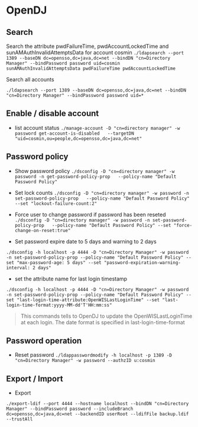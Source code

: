 # OpenDJ

## Search

Search the attribute pwdFailureTime, pwdAccountLockedTime and sunAMAuthInvalidAttemptsData for account cosmin
```./ldapsearch --port 1389 --baseDN dc=opensso,dc=java,dc=net --bindDN "cn=Directory Manager" --bindPassword password uid=cosmin sunAMAuthInvalidAttemptsData pwdFailureTime pwdAccountLockedTime```

Search all accounts
```
./ldapsearch --port 1389 --baseDN dc=opensso,dc=java,dc=net --bindDN "cn=Directory Manager" --bindPassword password uid=*
```

## Enable / disable account

- list account status
```./manage-account -D "cn=directory manager" -w password get-account-is-disabled   --targetDN "uid=cosmin,ou=people,dc=opensso,dc=java,dc=net"```


## Password policy

- Show password policy
```./dsconfig -D "cn=directory manager" -w password -n get-password-policy-prop   --policy-name "Default Password Policy"```

- Set lock counts
```./dsconfig -D "cn=directory manager" -w password -n set-password-policy-prop   --policy-name "Default Password Policy" --set "lockout-failure-count:2"```

- Force user to change password if password has been reseted
```./dsconfig -D "cn=directory manager" -w password -n set-password-policy-prop   --policy-name "Default Password Policy" --set "force-change-on-reset:true"```

- Set password expire date to 5 days and warning to 2 days
```
./dsconfig -h localhost -p 4444 -D "cn=Directory Manager" -w password -n set-password-policy-prop --policy-name "Default Password Policy" --set "max-password-age: 5 days" --set "password-expiration-warning-interval: 2 days"
```

- set the attribute name for last login timestamp
```
./dsconfig -h localhost -p 4444 -D "cn=Directory Manager" -w password -n set-password-policy-prop --policy-name "Default Password Policy" --set "last-login-time-attribute:OpenWISLastLoginTime" --set "last-login-time-format:yyyy-MM-dd'T'HH:mm:ss"
```
> This commands tells to OpenDJ to update the OpenWISLastLoginTime at each login. The date format is specified in last-login-time-format

## Password operation

- Reset password
```./ldappasswordmodify -h localhost -p 1389 -D "cn=Directory Manager" -w password --authzID u:cosmin```


## Export / Import

- Export
```
./export-ldif --port 4444 --hostname localhost --bindDN "cn=Directory Manager" --bindPassword password --includeBranch dc=opensso,dc=java,dc=net --backendID userRoot --ldifFile backup.ldif --trustAll
```

